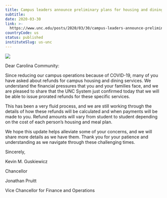 ```yaml
---
title: Campus leaders announce preliminary plans for housing and dining services refunds
subtitle: 
date: 2020-03-30
link: >-
  https://www.unc.edu/posts/2020/03/30/campus-leaders-announce-preliminary-plans-for-housing-and-dining-services-refunds/
countryCode: us
status: published
instituteSlug: us-unc
---
```

![](https://www.unc.edu/wp-content/uploads/2018/07/019318_OldWell00721.jpg)

Dear Carolina Community:

Since reducing our campus operations because of COVID-19, many of you have asked about refunds for campus housing and dining services. We understand the financial pressures that you and your families face, and we are pleased to share that the UNC System just confirmed today that we will be able to issue prorated refunds for these specific services.

This has been a very fluid process, and we are still working through the details of how these refunds will be calculated and when payments will be made to you. Refund amounts will vary from student to student depending on the cost of each person’s housing and meal plan.

We hope this update helps alleviate some of your concerns, and we will share more details as we have them. Thank you for your patience and understanding as we navigate through these challenging times.

Sincerely,

Kevin M. Guskiewicz

Chancellor

Jonathan Pruitt

Vice Chancellor for Finance and Operations